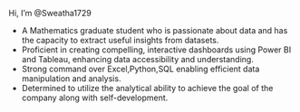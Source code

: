   Hi, I’m @Sweatha1729
 -  A Mathematics graduate student who is passionate about data and has the capacity to extract useful insights from datasets.
 -  Proficient in creating compelling, interactive dashboards using Power BI and Tableau, enhancing data accessibility and understanding.
 -  Strong command over Excel,Python,SQL enabling efficient data manipulation and analysis.
 -  Determined to utilize the analytical ability to achieve the goal of the company along with self-development.



